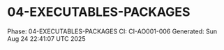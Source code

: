 # 04-EXECUTABLES-PACKAGES
Phase: 04-EXECUTABLES-PACKAGES
CI: CI-AO001-006
Generated: Sun Aug 24 22:41:07 UTC 2025

